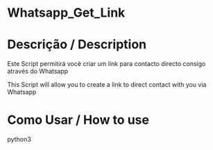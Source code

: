 # Whatsapp_Get_Link
# Descrição / Description
<p>Este Script permitirá você criar
um link para contacto directo consigo através do Whatsapp</p>
<p>This Script will allow you to create
a link to direct contact with you via Whatsapp</p>

# Como Usar / How to use
<p>python3 </p>
